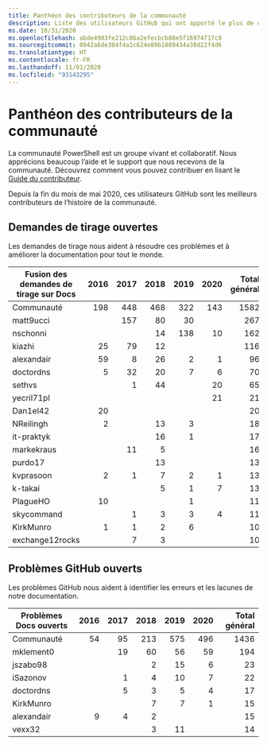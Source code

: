 ```yaml
---
title: Panthéon des contributeurs de la communauté
description: Liste des utilisateurs GitHub qui ont apporté le plus de contributions au projet PowerShell-Doc.
ms.date: 10/31/2020
ms.openlocfilehash: abde4903fe212c86a2efecbcb88e5f16974f17c8
ms.sourcegitcommit: 0942a6de384f4a1c624e89b1889434a30d22f4d6
ms.translationtype: HT
ms.contentlocale: fr-FR
ms.lasthandoff: 11/01/2020
ms.locfileid: "93143295"
---
```

# <a name="community-contributor-hall-of-fame"></a>Panthéon des contributeurs de la communauté

La communauté PowerShell est un groupe vivant et collaboratif. Nous apprécions beaucoup l’aide et le support que nous recevons de la communauté. Découvrez comment vous pouvez contribuer en lisant le [Guide du contributeur][contrib].

Depuis la fin du mois de mai 2020, ces utilisateurs GitHub sont les meilleurs contributeurs de l’histoire de la communauté.

## <a name="pull-requests-opened"></a>Demandes de tirage ouvertes

Les demandes de tirage nous aident à résoudre ces problèmes et à améliorer la documentation pour tout le monde.

| Fusion des demandes de tirage sur Docs | 2016 | 2017 | 2018 | 2019 | 2020 | Total général |
| --------------- | ---: | ---: | ---: | ---: | ---: | ----------: |
| Communauté       | 198  | 448  | 468  | 322  | 143  | 1582        |
| matt9ucci       |      | 157  | 80   | 30   |      | 267         |
| nschonni        |      |      | 14   | 138  | 10   | 162         |
| kiazhi          | 25   | 79   | 12   |      |      | 116         |
| alexandair      | 59   | 8    | 26   | 2    | 1    | 96          |
| doctordns       | 5    | 32   | 20   | 7    | 6    | 70          |
| sethvs          |      | 1    | 44   |      | 20   | 65          |
| yecril71pl      |      |      |      |      | 21   | 21          |
| Dan1el42        | 20   |      |      |      |      | 20          |
| NReilingh       | 2    |      | 13   | 3    |      | 18          |
| it-praktyk      |      |      | 16   | 1    |      | 17          |
| markekraus      |      | 11   | 5    |      |      | 16          |
| purdo17         |      |      | 13   |      |      | 13          |
| kvprasoon       | 2    | 1    | 7    | 2    | 1    | 13          |
| k-takai         |      |      | 5    | 1    | 7    | 13          |
| PlagueHO        | 10   |      |      | 1    |      | 11          |
| skycommand      |      | 1    | 3    | 3    | 4    | 11          |
| KirkMunro       | 1    | 1    | 2    | 6    |      | 10          |
| exchange12rocks |      | 7    | 3    |      |      | 10          |

## <a name="github-issues-opened"></a>Problèmes GitHub ouverts

Les problèmes GitHub nous aident à identifier les erreurs et les lacunes de notre documentation.

| Problèmes Docs ouverts | 2016 | 2017 | 2018 | 2019 | 2020 | Total général |
| ------------------ | ---: | ---: | ---: | ---: | ---: | ----------: |
| Communauté          |   54 |   95 |  213 |  575 |  496 |        1436 |
| mklement0          |      |   19 |   60 |   56 |   59 |         194 |
| jszabo98           |      |      |    2 |   15 |    6 |          23 |
| iSazonov           |      |    1 |    4 |   10 |    7 |          22 |
| doctordns          |      |    5 |    3 |    5 |    4 |          17 |
| KirkMunro          |      |      |    7 |    7 |    1 |          15 |
| alexandair         |    9 |    4 |    2 |      |      |          15 |
| vexx32             |      |      |    3 |   11 |      |          14 |

<!-- Link references -->
[contrib]: contributing/overview.md
